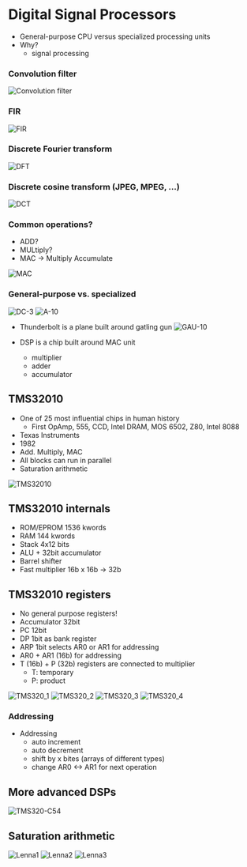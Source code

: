 # Digital Signal Processors

* General-purpose CPU versus specialized processing units
* Why?
    - signal processing

### Convolution filter
![Convolution filter](images/dsp_filter.png)

### FIR
![FIR](images/dsp_fir.png)

### Discrete Fourier transform
![DFT](images/dsp_dft.png)

### Discrete cosine transform (JPEG, MPEG, ...)
![DCT](images/dsp_dct.png)

### Common operations?

* ADD?
* MULtiply?
* MAC -> Multiply Accumulate

![MAC](images/dsp_mac.png)

### General-purpose vs. specialized

![DC-3](images/dsp_DC-3.jpg)
![A-10](images/dsp_A-10.jpg)

* Thunderbolt is a plane built around gatling gun
![GAU-10](images/dsp_GAU-10.jpg)

* DSP is a chip built around MAC unit
    - multiplier
    - adder
    - accumulator

## TMS32010

* One of 25 most influential chips in human history
    - First OpAmp, 555, CCD, Intel DRAM, MOS 6502, Z80, Intel 8088
* Texas Instruments
* 1982
* Add. Multiply, MAC
* All blocks can run in parallel
* Saturation arithmetic

![TMS32010](images/dsp_tms320.jpg)

## TMS32010 internals

* ROM/EPROM 1536 kwords
* RAM 144 kwords
* Stack 4x12 bits
* ALU + 32bit accumulator
* Barrel shifter
* Fast multiplier 16b x 16b -> 32b

## TMS32010 registers

* No general purpose registers!
* Accumulator 32bit
* PC 12bit
* DP 1bit as bank register
* ARP 1bit selects AR0 or AR1 for addressing
* AR0 + AR1 (16b) for addressing
* T (16b) + P (32b) registers are connected to multiplier
    - T: temporary
    - P: product

![TMS320_1](images/dsp_tms32010_1.png)
![TMS320_2](images/dsp_tms32010_2.png)
![TMS320_3](images/dsp_tms32010_3.png)
![TMS320_4](images/dsp_tms32010_4.png)

### Addressing
* Addressing
    - auto increment
    - auto decrement
    - shift by x bites (arrays of different types)
    - change AR0 <-> AR1 for next operation

## More advanced DSPs

![TMS320-C54](images/dsp_tms320-c54.png)

## Saturation arithmetic

![Lenna1](images/dsp_lenna1.png)
![Lenna2](images/dsp_lenna2.png)
![Lenna3](images/dsp_lenna3.png)
